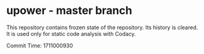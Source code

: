 # upower - master branch

This repository contains frozen state of the repository.
Its history is cleared. It is used only for static code
analysis with Codacy.

Commit Time: 1711000930